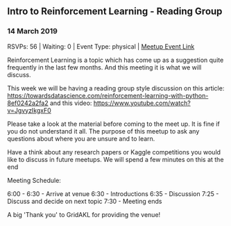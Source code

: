 ## Intro to Reinforcement Learning - Reading Group
### 14 March 2019
RSVPs: 56 | Waiting: 0 | Event Type: physical | [Meetup Event Link](https://www.meetup.com/Data-Science-Discussion-Auckland/events/258571870)

Reinforcement Learning is a topic which has come up as a suggestion quite frequently in the last few months. And this meeting it is what we will discuss.

This week we will be having a reading group style discussion on this article: https://towardsdatascience.com/reinforcement-learning-with-python-8ef0242a2fa2 and this video: https://www.youtube.com/watch?v=JgvyzIkgxF0

Please take a look at the material before coming to the meet up. It is fine if you do not understand it all. The purpose of this meetup to ask any questions about where you are unsure and to learn.

Have a think about any research papers or Kaggle competitions you would like to discuss in future meetups. We will spend a few minutes on this at the end

Meeting Schedule:

6:00 - 6:30 - Arrive at venue
6:30 - Introductions
6:35 - Discussion
7:25 - Discuss and decide on next topic
7:30 - Meeting ends

A big 'Thank you' to GridAKL for providing the venue!
